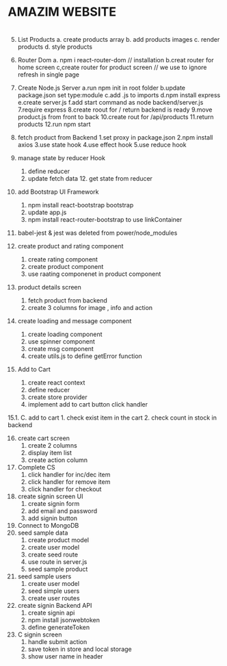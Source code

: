 # AMAZIM WEBSITE

#

5. List Products
   a. create products array
   b. add products images
   c. render products
   d. style products

6. Router Dom
   a. npm i react-router-dom // installation
   b.creat router for home screen
   c,create router for product screen
   // we use <LINK> to ignore refresh in single page

7. Create Node.js Server
   a.run npm init in root folder
   b.update package.json set type:module
   c.add .js to imports
   d.npm install express
   e.create server.js
   f.add start command as node backend/server.js
   7.require express
   8.create roout for / return backend is ready
   9.move product.js from front to back
   10.create rout for /api/products
   11.return products
   12.run npm start

8. fetch product from Backend
   1.set proxy in package.json
   2.npm install axios
   3.use state hook
   4.use effect hook
   5.use reduce hook

9. manage state by reducer Hook

   1. define reducer
   2. update fetch data 12. get state from reducer

10. add Bootstrap UI Framework

    1. npm install react-bootstrap bootstrap
    2. update app.js
    3. npm install react-router-bootstrap to use linkContainer

11. babel-jest & jest was deleted from power/node_modules

12. create product and rating component
    1. create rating component
    2. create product component
    3. use raating componenet in product component
13. product details screen

    1. fetch product from backend
    2. create 3 columns for image , info and action

14. create loading and message component

    1. create loading component
    2. use spinner component
    3. create msg component
    4. create utils.js to define getError function

15. Add to Cart

    1. create react context
    2. define reducer
    3. create store provider
    4. implement add to cart button click handler

15.1. C. add to cart 1. check exist item in the cart 2. check count in stock in backend

16. create cart screen
    1. create 2 columns
    2. display item list
    3. create action column
17. Complete CS
    1. click handler for inc/dec item
    2. click handler for remove item
    3. click handler for checkout
18. create signin screen UI
    1. create signin form
    2. add email and password
    3. add signin button
19. Connect to MongoDB
20. seed sample data
    1. create product model
    2. create user model
    3. create seed route
    4. use route in server.js
    5. seed sample product
21. seed sample users
    1. create user model
    2. seed simple users
    3. create user routes
22. create signin Backend API
    1. create signin api
    2. npm install jsonwebtoken
    3. define generateToken
23. C signin screen
    1. handle submit action
    2. save token in store and local storage
    3. show user name in header
